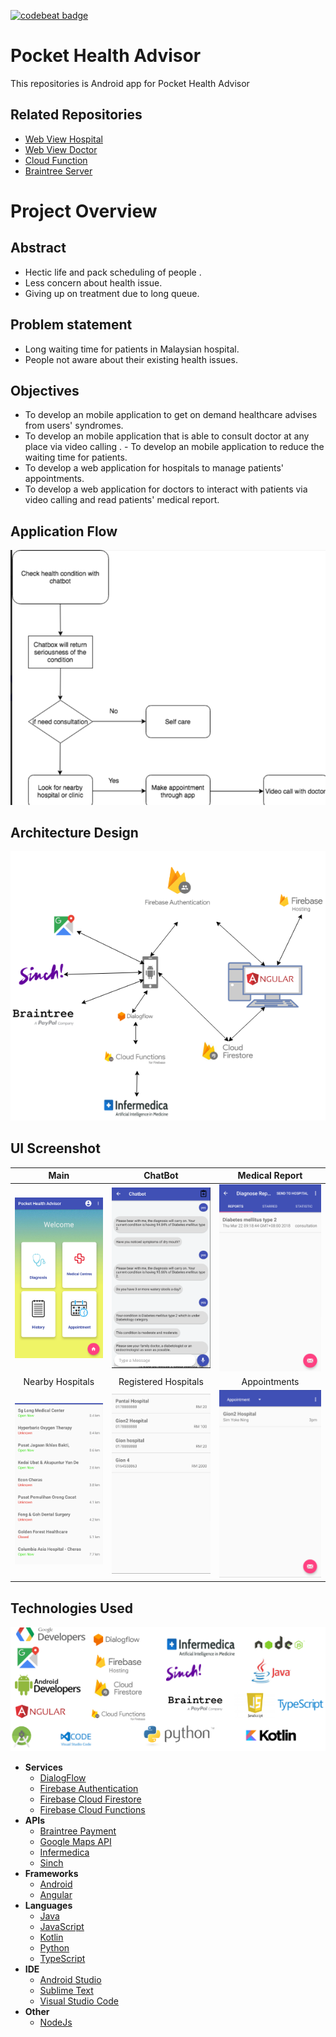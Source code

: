 [![codebeat badge](https://codebeat.co/badges/3de5114a-4aff-42e5-a8a2-9b45078eb9be)](https://codebeat.co/projects/github-com-wlun001-pocket-health-advisor-master)
# Pocket Health Advisor
This repositories is Android app for Pocket Health Advisor

## Related Repositories
- [Web View Hospital](https://github.com/wanching0730/angular-hospital-2)
- [Web View Doctor](https://github.com/wanching0730/Doctor-View-Angular)
- [Cloud Function](https://github.com/WLun001/infermedica-cloud-function)
- [Braintree Server](https://github.com/WLun001/braintree-server)

# Project Overview
## Abstract
- Hectic life and pack scheduling of people​ .
- Less concern about health issue​. ​
- Giving up on treatment due to long queue​.

## Problem statement
- Long waiting time for patients in Malaysian hospital.
- People not aware about their existing health issues​.

## Objectives
- To develop an mobile application to get on demand healthcare advises from users' syndromes​.​
- To develop an mobile application that is able to consult doctor at any place via video calling .
​- To develop an mobile application to reduce the waiting time for patients.
- To develop a web application for hospitals to manage patients' appointments.​
- To develop a web application for doctors to interact with patients via video calling and read patients' medical report​.

## Application Flow
![flow](docs/flow.png)

## Architecture Design
![Architecture Design](docs/architecture-diagram.png)

## UI Screenshot
Main           |  ChatBot      |  Medical Report  
:---------------------------:|:---------------------------:|:---------------------------:
![main](docs/main.png) | ![Chatbot](docs/chatbot.png) | ![quote](docs/report.png) 
Nearby Hospitals   | Registered Hospitals      |  Appointments 
![nearbyHospital](docs/nearbyhospital.png) |![registeredHospital](docs/registerhospital.png) | ![appointments](docs/appointment.png)  


## Technologies Used
![overview](docs/technologies.png)
   * **Services**
     * [DialogFlow](https://dialogflow.com)
     * [Firebase Authentication](https://firebase.google.com/docs/auth)
     * [Firebase Cloud Firestore](https://firebase.google.com/docs/firestore)
     * [Firebase Cloud Functions](https://firebase.google.com/docs/functions)
   * **APIs**
     * [Braintree Payment](https://www.braintreepayments.com)
     * [Google Maps API](https://developers.google.com/maps)
     * [Infermedica](http://infermedica.com)
     * [Sinch](https://www.sinch.com)
   * **Frameworks**
     * [Android](https://developer.android.com/index.html)
     * [Angular](https://angular.io)
   * **Languages**
     * [Java](https://java.com)
     * [JavaScript](https://www.javascript.com)
     * [Kotlin](https://kotlinlang.org)
     * [Python](https://www.python.org)
     * [TypeScript](https://www.typescriptlang.org)
   * **IDE**
     * [Android Studio](https://developer.android.com/studio)
     * [Sublime Text](https://www.sublimetext.com) 
     * [Visual Studio Code](https://code.visualstudio.com)
   * **Other**
     * [NodeJs](https://nodejs.org/en)

